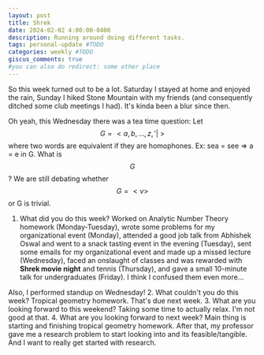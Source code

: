 ```yaml
---
layout: post
title: Shrek
date: 2024-02-02 4:00:00-0400
description: Running around doing different tasks.
tags: personal-update #TODO
categories: weekly #TODO
giscus_comments: true
#you can also do redirect: some other place
---
```


So this week turned out to be a lot. Saturday I stayed at home and enjoyed the rain, Sunday I hiked Stone Mountain with my friends (and consequently ditched some club meetings I had). It's kinda been a blur since then.

Oh yeah, this Wednesday there was a tea time question: Let $$G = <a, b, \ldots, z, ' | ~>$$ where two words are equivalent if they are homophones. Ex: sea = see => a = e in G. What is $$G$$? We are still debating whether $$G = <v>$$ or G is trivial.

1. What did you do this week?
Worked on Analytic Number Theory homework (Monday-Tuesday), wrote some problems for my organizational event (Monday), attended a good job talk from Abhishek Oswal and went to a snack tasting event in the evening (Tuesday), sent some emails for my organizational event and made up a missed lecture (Wednesday), faced an onslaught of classes and was rewarded with **Shrek movie night** and tennis (Thursday), and gave a small 10-minute talk for undergraduates (Friday). I think I confused them even more...

Also, I performed standup on Wednesday!
2. What couldn't you do this week?
Tropical geometry homework. That's due next week.
3. What are you looking forward to this weekend?
Taking some time to actually relax. I'm not good at that.
4. What are you looking forward to next week?
Main thing is starting and finishing tropical geometry homework. After that, my professor gave me a research problem to start looking into and its feasible/tangible. And I want to really get started with research.